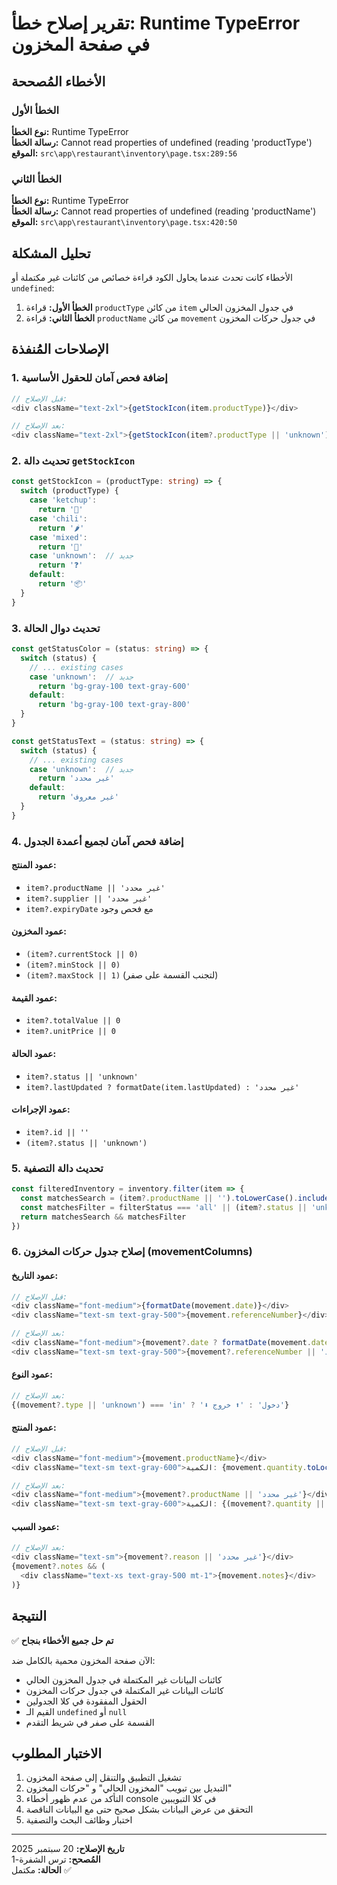 # تقرير إصلاح خطأ: Runtime TypeError في صفحة المخزون

## الأخطاء المُصححة

### الخطأ الأول
**نوع الخطأ:** Runtime TypeError  
**رسالة الخطأ:** Cannot read properties of undefined (reading 'productType')  
**الموقع:** `src\app\restaurant\inventory\page.tsx:289:56`

### الخطأ الثاني
**نوع الخطأ:** Runtime TypeError  
**رسالة الخطأ:** Cannot read properties of undefined (reading 'productName')  
**الموقع:** `src\app\restaurant\inventory\page.tsx:420:50`

## تحليل المشكلة

الأخطاء كانت تحدث عندما يحاول الكود قراءة خصائص من كائنات غير مكتملة أو `undefined`:
1. **الخطأ الأول:** قراءة `productType` من كائن `item` في جدول المخزون الحالي
2. **الخطأ الثاني:** قراءة `productName` من كائن `movement` في جدول حركات المخزون

## الإصلاحات المُنفذة

### 1. إضافة فحص آمان للحقول الأساسية
```typescript
// قبل الإصلاح:
<div className="text-2xl">{getStockIcon(item.productType)}</div>

// بعد الإصلاح:
<div className="text-2xl">{getStockIcon(item?.productType || 'unknown')}</div>
```

### 2. تحديث دالة `getStockIcon`
```typescript
const getStockIcon = (productType: string) => {
  switch (productType) {
    case 'ketchup':
      return '🍅'
    case 'chili':
      return '🌶️'
    case 'mixed':
      return '🥫'
    case 'unknown':  // جديد
      return '❓'
    default:
      return '📦'
  }
}
```

### 3. تحديث دوال الحالة
```typescript
const getStatusColor = (status: string) => {
  switch (status) {
    // ... existing cases
    case 'unknown':  // جديد
      return 'bg-gray-100 text-gray-600'
    default:
      return 'bg-gray-100 text-gray-800'
  }
}

const getStatusText = (status: string) => {
  switch (status) {
    // ... existing cases
    case 'unknown':  // جديد
      return 'غير محدد'
    default:
      return 'غير معروف'
  }
}
```

### 4. إضافة فحص آمان لجميع أعمدة الجدول

#### عمود المنتج:
- `item?.productName || 'غير محدد'`
- `item?.supplier || 'غير محدد'`
- `item?.expiryDate` مع فحص وجود

#### عمود المخزون:
- `(item?.currentStock || 0)`
- `(item?.minStock || 0)`
- `(item?.maxStock || 1)` (لتجنب القسمة على صفر)

#### عمود القيمة:
- `item?.totalValue || 0`
- `item?.unitPrice || 0`

#### عمود الحالة:
- `item?.status || 'unknown'`
- `item?.lastUpdated ? formatDate(item.lastUpdated) : 'غير محدد'`

#### عمود الإجراءات:
- `item?.id || ''`
- `(item?.status || 'unknown')`

### 5. تحديث دالة التصفية
```typescript
const filteredInventory = inventory.filter(item => {
  const matchesSearch = (item?.productName || '').toLowerCase().includes(searchTerm.toLowerCase())
  const matchesFilter = filterStatus === 'all' || (item?.status || 'unknown') === filterStatus
  return matchesSearch && matchesFilter
})
```

### 6. إصلاح جدول حركات المخزون (movementColumns)

#### عمود التاريخ:
```typescript
// قبل الإصلاح:
<div className="font-medium">{formatDate(movement.date)}</div>
<div className="text-sm text-gray-500">{movement.referenceNumber}</div>

// بعد الإصلاح:
<div className="font-medium">{movement?.date ? formatDate(movement.date) : 'غير محدد'}</div>
<div className="text-sm text-gray-500">{movement?.referenceNumber || 'غير محدد'}</div>
```

#### عمود النوع:
```typescript
// بعد الإصلاح:
{(movement?.type || 'unknown') === 'in' ? '⬇️ دخول' : '⬆️ خروج'}
```

#### عمود المنتج:
```typescript
// قبل الإصلاح:
<div className="font-medium">{movement.productName}</div>
<div className="text-sm text-gray-600">الكمية: {movement.quantity.toLocaleString()}</div>

// بعد الإصلاح:
<div className="font-medium">{movement?.productName || 'غير محدد'}</div>
<div className="text-sm text-gray-600">الكمية: {(movement?.quantity || 0).toLocaleString()}</div>
```

#### عمود السبب:
```typescript
// بعد الإصلاح:
<div className="text-sm">{movement?.reason || 'غير محدد'}</div>
{movement?.notes && (
  <div className="text-xs text-gray-500 mt-1">{movement.notes}</div>
)}
```

## النتيجة

✅ **تم حل جميع الأخطاء بنجاح**

الآن صفحة المخزون محمية بالكامل ضد:
- كائنات البيانات غير المكتملة في جدول المخزون الحالي
- كائنات البيانات غير المكتملة في جدول حركات المخزون
- الحقول المفقودة في كلا الجدولين
- القيم الـ `undefined` أو `null`
- القسمة على صفر في شريط التقدم

## الاختبار المطلوب

1. تشغيل التطبيق والتنقل إلى صفحة المخزون
2. التبديل بين تبويب "المخزون الحالي" و "حركات المخزون"
3. التأكد من عدم ظهور أخطاء console في كلا التبويبين
4. التحقق من عرض البيانات بشكل صحيح حتى مع البيانات الناقصة
5. اختبار وظائف البحث والتصفية

---

**تاريخ الإصلاح:** 20 سبتمبر 2025  
**المُصحح:** ترس الشفرة-1  
**الحالة:** مكتمل ✅
